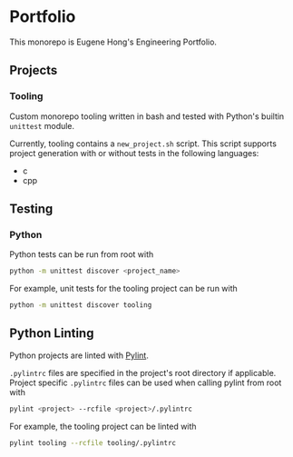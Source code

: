 # Portfolio

This monorepo is Eugene Hong's Engineering Portfolio.

## Projects
### Tooling
Custom monorepo tooling written in bash and tested with Python's builtin `unittest` module.

Currently, tooling contains a `new_project.sh` script. This script supports project generation with or without tests in the following languages:
- c
- cpp

## Testing

### Python
Python tests can be run from root with
```bash
python -m unittest discover <project_name>
```

For example, unit tests for the tooling project can be run with
```bash
python -m unittest discover tooling
```

## Python Linting
Python projects are linted with [Pylint](https://pypi.org/project/pylint/).

`.pylintrc` files are specified in the project's root directory if applicable. Project specific `.pylintrc` files can be used when calling pylint from root with
```bash
pylint <project> --rcfile <project>/.pylintrc
```

For example, the tooling project can be linted with
```bash
pylint tooling --rcfile tooling/.pylintrc
```
